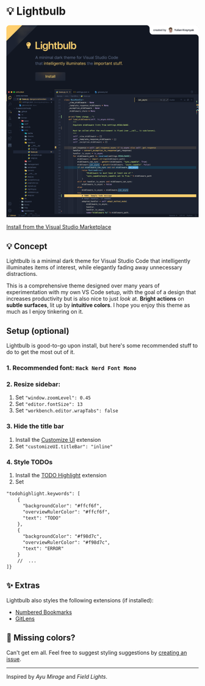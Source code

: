 # 💡 Lightbulb

<a href="https://marketplace.visualstudio.com/items?itemName=ykray.lightbulb">
    <img src="assets/showcase.png" width="1600px"/>
</a>

<br/>

[Install from the Visual Studio Marketplace](https://marketplace.visualstudio.com/items?itemName=ykray.lightbulb)

## 💡 Concept

Lightbulb is a minimal dark theme for Visual Studio Code that intelligently illuminates items of interest, while elegantly fading away unnecessary distractions.

This is a comprehensive theme designed over many years of experimentation with my own VS Code setup, with the goal of a design that increases productivity but is also nice to just _look_ at. **Bright actions** on **subtle surfaces**, lit up by **intuitive colors**. I hope you enjoy this theme as much as I enjoy tinkering on it.

## Setup (optional)

Lightbulb is good-to-go upon install, but here's some recommended stuff to do to get the most out of it.

### 1. Recommended font: `Hack Nerd Font Mono`

### 2. Resize sidebar:

1. Set `"window.zoomLevel": 0.45`
2. Set `"editor.fontSize": 13`
3. Set `"workbench.editor.wrapTabs": false`

### 3. Hide the title bar

1. Install the [Customize UI](https://marketplace.visualstudio.com/items?itemName=iocave.customize-ui) extension
2. Set `"customizeUI.titleBar": "inline"`

### 4. Style TODOs

1. Install the [TODO Highlight](https://marketplace.visualstudio.com/items?itemName=wayou.vscode-todo-highlight) extension
2. Set

```jsonc
"todohighlight.keywords": [
    {
      "backgroundColor": "#ffcf6f",
      "overviewRulerColor": "#ffcf6f",
      "text": "TODO"
    },
    {
      "backgroundColor": "#f98d7c",
      "overviewRulerColor": "#f98d7c",
      "text": "ERROR"
    }
    //  ...
]}
```

## ✨ Extras

Lightbulb also styles the following extensions (if installed):

- [Numbered Bookmarks](https://marketplace.visualstudio.com/items?itemName=alefragnani.numbered-bookmarks)
- [GitLens](https://marketplace.visualstudio.com/items?itemName=eamodio.gitlens)

## 🤨 Missing colors?

Can't get em all. Feel free to suggest styling suggestions by [creating an issue](https://github.com/ykray/Lightbulb/issues).

---

Inspired by _Ayu Mirage_ and _Field Lights_.
